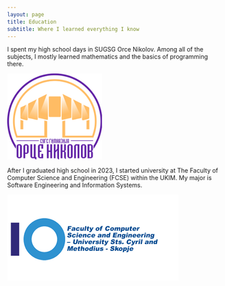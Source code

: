 ```yaml
---
layout: page
title: Education
subtitle: Where I learned everything I know
---
```


I spent my high school days in SUGSG Orce Nikolov. Among all of the subjects, I mostly learned mathematics and the basics of programming there.

<img src="assets/img/high-school-image.jpg" alt="High School" style="height: 200px;">

After I graduated high school in 2023, I started university at The Faculty of Computer Science and Engineering (FCSE) within the UKIM. My major is Software Engineering and Information Systems.

<img src="assets/img/university-image.jpg" alt="University" style="max-width: 100%; height: auto;">
